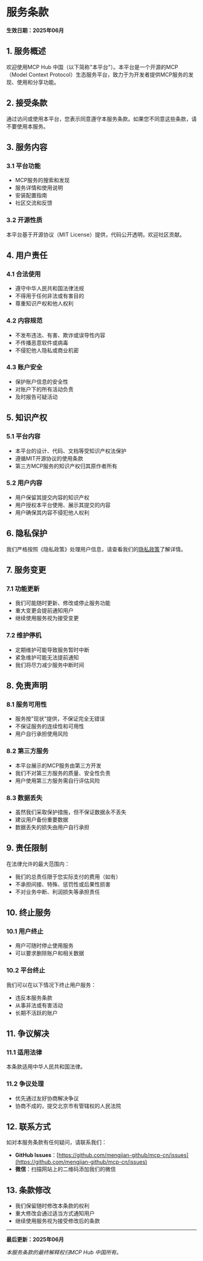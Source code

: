 # 服务条款

**生效日期：2025年06月**

## 1. 服务概述

欢迎使用MCP Hub 中国（以下简称"本平台"）。本平台是一个开源的MCP（Model Context Protocol）生态服务平台，致力于为开发者提供MCP服务的发现、使用和分享功能。

## 2. 接受条款

通过访问或使用本平台，您表示同意遵守本服务条款。如果您不同意这些条款，请不要使用本服务。

## 3. 服务内容

### 3.1 平台功能
- MCP服务的搜索和发现
- 服务详情和使用说明
- 安装配置指南
- 社区交流和反馈

### 3.2 开源性质
本平台基于开源协议（MIT License）提供，代码公开透明，欢迎社区贡献。

## 4. 用户责任

### 4.1 合法使用
- 遵守中华人民共和国法律法规
- 不得用于任何非法或有害目的
- 尊重知识产权和他人权利

### 4.2 内容规范
- 不发布违法、有害、欺诈或误导性内容
- 不传播恶意软件或病毒
- 不侵犯他人隐私或商业机密

### 4.3 账户安全
- 保护账户信息的安全性
- 对账户下的所有活动负责
- 及时报告可疑活动

## 5. 知识产权

### 5.1 平台内容
- 本平台的设计、代码、文档等受知识产权法保护
- 遵循MIT开源协议的使用条款
- 第三方MCP服务的知识产权归其原作者所有

### 5.2 用户内容
- 用户保留其提交内容的知识产权
- 用户授权本平台使用、展示其提交的内容
- 用户确保其内容不侵犯他人权利

## 6. 隐私保护

我们严格按照《隐私政策》处理用户信息，请查看我们的[隐私政策](https://github.com/mengjian-github/mcp-cn/blob/main/PRIVACY.md)了解详情。

## 7. 服务变更

### 7.1 功能更新
- 我们可能随时更新、修改或停止服务功能
- 重大变更会提前通知用户
- 继续使用服务视为接受变更

### 7.2 维护停机
- 定期维护可能导致服务暂时中断
- 紧急维护可能无法提前通知
- 我们将尽力减少服务中断时间

## 8. 免责声明

### 8.1 服务可用性
- 服务按"现状"提供，不保证完全无错误
- 不保证服务的连续性和可用性
- 用户自行承担使用风险

### 8.2 第三方服务
- 本平台展示的MCP服务由第三方开发
- 我们不对第三方服务的质量、安全性负责
- 用户使用第三方服务需自行评估风险

### 8.3 数据丢失
- 虽然我们采取保护措施，但不保证数据永不丢失
- 建议用户备份重要数据
- 数据丢失的损失由用户自行承担

## 9. 责任限制

在法律允许的最大范围内：

- 我们的总责任限于您实际支付的费用（如有）
- 不承担间接、特殊、惩罚性或后果性损害
- 不对业务中断、利润损失等承担责任

## 10. 终止服务

### 10.1 用户终止
- 用户可随时停止使用服务
- 可以要求删除账户和相关数据

### 10.2 平台终止
我们可以在以下情况下终止用户服务：
- 违反本服务条款
- 从事非法或有害活动
- 长期不活跃的账户

## 11. 争议解决

### 11.1 适用法律
本条款适用中华人民共和国法律。

### 11.2 争议处理
- 优先通过友好协商解决争议
- 协商不成的，提交北京市有管辖权的人民法院

## 12. 联系方式

如对本服务条款有任何疑问，请联系我们：

- **GitHub Issues**：[https://github.com/mengjian-github/mcp-cn/issues](https://github.com/mengjian-github/mcp-cn/issues)
- **微信**：扫描网站上的二维码添加我们的微信

## 13. 条款修改

- 我们保留随时修改本条款的权利
- 重大修改会通过适当方式通知用户
- 继续使用服务视为接受修改后的条款

---

**最后更新：2025年06月**

*本服务条款的最终解释权归MCP Hub 中国所有。* 